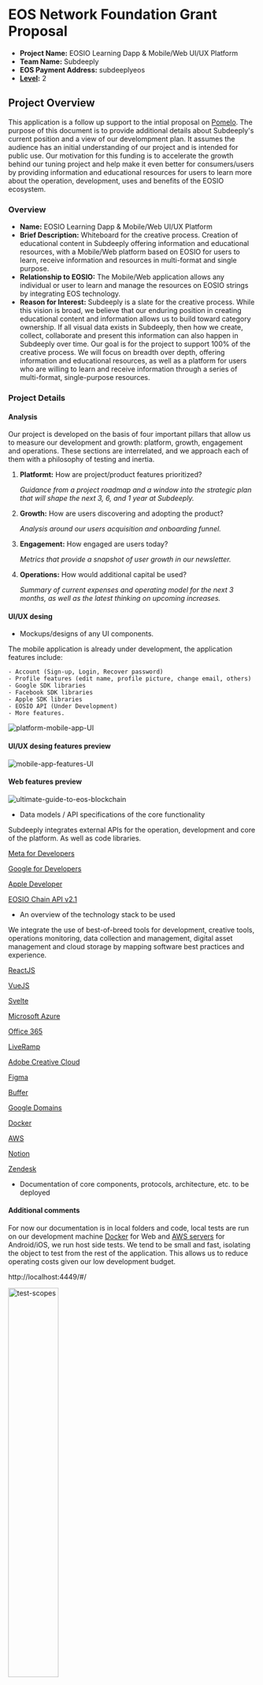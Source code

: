 # EOS Network Foundation Grant Proposal

- **Project Name:** EOSIO Learning Dapp & Mobile/Web UI/UX Platform
- **Team Name:** Subdeeply
- **EOS Payment Address:** subdeeplyeos
- **[Level](https://github.com/eosnetworkfoundation/grant-framework#grant-levels):** 2

## Project Overview
This application is a follow up support to the intial proposal on [Pomelo](https://pomelo.io/grants/subdeeplyla).
The purpose of this document is to provide additional details about Subdeeply's current position and a view of our develompment plan. It assumes the audience has an initial understanding of our project and is intended for public use. Our motivation for this funding is to accelerate the growth behind our tuning project and help make it even better for consumers/users by providing information and educational resources for users to learn more about the operation, development, uses and benefits of the EOSIO ecosystem.

### Overview

- **Name:** EOSIO Learning Dapp & Mobile/Web UI/UX Platform
- **Brief Description:** Whiteboard for the creative process. Creation of educational content in Subdeeply offering information and educational resources, with a Mobile/Web platform based on EOSIO for users to learn, receive information and resources in multi-format and single purpose.
- **Relationship to EOSIO:** The Mobile/Web application allows any individual or user to learn and manage the resources on EOSIO strings by integrating EOS technology.
- **Reason for Interest:** Subdeeply is a slate for the creative process. While this vision is broad, we believe that our enduring position in creating educational content and information allows us to build toward category ownership. If all visual data exists in Subdeeply, then how we create, collect, collaborate and present this information can also happen in Subdeeply over time. Our goal is for the project to support 100% of the creative process. We will focus on breadth over depth, offering information and educational resources, as well as a platform for users who are willing to learn and receive information through a series of multi-format, single-purpose resources.

### Project Details
#### Analysis

Our project is developed on the basis of four important pillars that allow us to measure our development and growth: platform, growth, engagement and operations. These sections are interrelated, and we approach each of them with a philosophy of testing and inertia.

1. **Platformt:** How are project/product features prioritized?
    
    *Guidance from a project roadmap and a window into the strategic plan that will shape the next 3, 6, and 1 year at Subdeeply.*
    
2. **Growth:** How are users discovering and adopting the product?
    
    *Analysis around our users acquisition and onboarding funnel.*
    
3. **Engagement:** How engaged are users today?
    
    *Metrics that provide a snapshot of user growth in our newsletter.*
    
4. **Operations:** How would additional capital be used?
    
    *Summary of current expenses and operating model for the next 3 months, as well as the latest thinking on upcoming increases.*

#### UI/UX desing

- Mockups/designs of any UI components.

The mobile application is already under development, the application features include:

    - Account (Sign-up, Login, Recover password)
    - Profile features (edit name, profile picture, change email, others)
    - Google SDK libraries
    - Facebook SDK libraries
    - Apple SDK libraries
    - EOSIO API (Under Development)
    - More features.

<img alt="platform-mobile-app-UI" src="https://user-images.githubusercontent.com/94427218/167054783-59f418cf-5e63-4db7-80cd-dee7b859acd3.png">

#### UI/UX desing features preview

<img alt="mobile-app-features-UI" src="https://user-images.githubusercontent.com/94427218/167060831-2440689d-63b7-49a3-997b-37f31d5a8c0e.png">

#### Web features preview

<img alt="ultimate-guide-to-eos-blockchain" src="https://user-images.githubusercontent.com/94427218/167068411-e710e951-c943-4c3b-95ce-075a93813910.png">

- Data models / API specifications of the core functionality 
 
Subdeeply integrates external APIs for the operation, development and core of the platform. As well as code libraries.

[Meta for Developers](https://developers.facebook.com/docs/)

[Google for Developers](https://developers.google.com/docs/api)

[Apple Developer](https://developer.apple.com/documentation/docc/api-reference-syntax)

[EOSIO Chain API v2.1](https://developers.eos.io/welcome/latest/reference/index)


- An overview of the technology stack to be used

We integrate the use of best-of-breed tools for development, creative tools, operations monitoring, data collection and management, digital asset management and cloud storage by mapping software best practices and experience.

[ReactJS](https://es.reactjs.org/docs/getting-started.html)

[VueJS](https://vuejs.org/)

[Svelte](https://svelte.dev/)

[Microsoft Azure](https://azure.microsoft.com/)

[Office 365](https://www.microsoft.com/en-us/microsoft-365/microsoft-office?rtc=1)

[LiveRamp](https://liveramp.com/)

[Adobe Creative Cloud](https://www.adobe.com/creativecloud.html)

[Figma](https://www.figma.com/)

[Buffer](https://buffer.com/)

[Google Domains](https://domains.google/)

[Docker](https://www.docker.com/)

[AWS](https://aws.amazon.com/)

[Notion](https://www.notion.so/)

[Zendesk](https://www.zendesk.com/)

- Documentation of core components, protocols, architecture, etc. to be deployed

#### Additional comments

For now our documentation is in local folders and code, local tests are run on our development machine [Docker](https://www.docker.com/) for Web and [AWS servers](https://aws.amazon.com/) for Android/iOS, we run host side tests. We tend to be small and fast, isolating the object to test from the rest of the application. This allows us to reduce operating costs given our low development budget.

http://localhost:4449/#/

<img width="45%" alt="test-scopes" src="https://user-images.githubusercontent.com/94427218/167065142-cb9d1aa6-8cc7-4fe2-9f59-0ae98c213fd2.png">

We expect giving time to update and upload all our documentation is around 3-4 weeks.

- PoC/MVP or other relevant prior work or research on the topic

Currently, 100% of our users expect to receive informational resources about blockchain, but they do not compare us to these informational products. Our technical category is content marketing ("CM"), an industry where 70% of customers are first-time consumers. Our goal is to quickly acquire leading product growth ahead of any blockchain-based CM from EOSIO.

The following chart highlights our statistics of our user growth in our newsletter. Data through [Substack](http://substack.com)

<img alt="subdeeply-newsletter-subscribers" src="https://user-images.githubusercontent.com/94427218/167067197-75d792a4-c824-452b-a6da-cea3091a123d.png">

1. **Acquire:** New users are directed to our social accounts, content marketing ("Drops"), a public dashboard, or a public asset and view the service in use. They move to our website to learn more and start the onboarding flow.
2. **Revenue:** Today, we see expansion happening alongside an existing workflow: content requests. Users using the service have request forms to request specific content. Instead of addressing tickets, we group users. We believe that these new users are "visual communicators" and we are studying their behavior to create new entries to the free service.
3. **Development:** We need to lean into these use cases further with product improvements that would drive a larger percentage of the audience to our site.

- What your project is _not_ or will _not_ provide or implement

       - We characterize our project as an educational data collaboration service built for visual workflows.
       - We are not creating a service that users or individuals have to pay a fee to access.
       - We are not a training center, but rather we are creating educational content and resources for users to learn 
         about the operation, development, usecases, benefits or features of multiple EOSIO-based chains.

#### 
### Ecosystem Fit

- Where and how does your project fit into the ecosystem?

Through the entire community and potential or new users, offering information and educational resources in multi-format audio, video and reading content to which any user will have free access.
- Who is your target audience (chain/dapp/wallet/UI developers, designers, your own user base, some dapp's userbase, yourself)?

To any individual or member, to understand our audience we will track various engagement metrics to help us understand the usage and growth of our users.

We will use **retention** to understand the impact of our content on new users and to keep them coming back. We will break it down further to understand what user actions correlate with increased retention.

We will use **stickiness** to understand how often our users use the platform. The stickier we are, the more ingrained we are in our users' workflows and the more likely we are to retain and expand our workspaces.

Finally, we will use **weekly active users** to measure the volume of users we engage and are registered.

- What need(s) does your project meet?

As a multi-format educational resource platform and collaborative information service. We respond to the direct needs of our users, responding to inquiries and comments on what type of educational content or information they want to access.

- Are there any other projects similar to yours in the EOSIO ecosystem?

Not at this time the modern creative cloud will prioritize collaboration in the workspace for users around the world. Subdeeply estimates that there are over 500k potential users for Subdeeply's y el ecosistema exponential growth, we offers the firts collaborative educational platform to create content and information of educational resources in multi-format of audio, video. and reading about EOSIO-based blockchains.

- Are there similar projects in related ecosystems?

We have not seen, (nor do we know of) a platform dedicated to educational content for users of such chains, on Ethereum there is a program for cryptocurrencies called "Bankless"; dedicated to sharing crypto & DeFi information.

## Team

### Team members

- Team Leader: Cristhian Rincon (Thian)
- U.N. Owen (Bielwenass), Payjoe93, Eric Petersen, DhruvJain
### Team Advisors:

- Kevin Owocki
- Austin Griffith
- kyle Weiss
- Kristie Huang

### Contact

- **Contact Name:** Thian
- **Contact Email:** thian@subdeeply.com
- **Website:** https://subdeeply.com

### Legal Structure
- **Registered Legal Entity:** Subdeeply LLC
- **Registered Address:** 548 Market Street PMB 72296, San Francisco, CA 94104

### Team Experience

- Cristhian Rincon: 4+ years experience in content creation, staff productivity, promotional strategies and contract development and Front-end development. Has worked for companies such as Anchor by Spotify, was a member of the EOSTARTER team. And is part of multiple EOS Projects. Graduated in Management, Marketing and Digital Business at the Universidad del Rosario, Bogotá, Colombia.
- Bielwenass: Front-end and back-end developer with experience in development of smart contracts in solidity, management of frameworks and liberias such as VujeJS and development of projects such as autogenerated art, fractals, and 3d spaces.
- Payjoe93: Graphic Designer, Motion Graphic, Illustrator. Advanced experience in 2d and 3d design tools.
- Eric Petersen: He is an award-winning artist and illustrator with work in Communication Arts, Society of Illustrators, and 3×3. His work appears in Juxtapoz & Hi-Fructose.
- DhruvJain: Front-end developer, experience in smart contrator development in Vue, Solidity and javascript.

### Team Org Repos

- https://github.com/subdeeply
- https://github.com/subdeeply/website
- We expect to update and upload our repositories, development and documentation from the local to hosting in the next 3-4 weeks. See [aditional comments](#additional-comments) for more details.ts

### Team Member Repos

- https://github.com/thiangm
- https://github.com/Bielwenass
- https://github.com/payjoe93
- https://github.com/DhruvJain1122

### Team LinkedIn Profiles (if available)

- https://www.linkedin.com/in/thianandre/
- https://www.linkedin.com/in/ericpetersen/
- https://www.linkedin.com/in/owocki/

## Development Status

- Integrate, develop and launch the official [website](https://subdeeply.com)

        - The website will be gradually modified, updated and edited by migrating the platform from local files to hosting and integrating user functions. 
- Creation of educational content, guides on how to use and operation of EOS Blockchains. Resources launched through newsletter with 750+ subscribed users to date.

![ultimate guide to eos](https://user-images.githubusercontent.com/94427218/167078858-288963e4-276f-496d-ab15-3303f8411d40.png)
![How to start using eos network](https://user-images.githubusercontent.com/94427218/167078964-43d5b6b3-1187-4d07-ad1e-f0f859ec15a7.png)

- Mobile application and user interface development [Figma File Mockup](https://subdeeply.comhttps://www.figma.com/file/3ECnQsptS5BIhl4pzhGJ9m/Subdeeply-Onboarding-app-UI-Design?node-id=106%3A259)

- Integration of team members for the development of the web and mobile application.

## Development Roadmap

### Overview

- **Total Estimated Duration:** 9 months
- **Full-Time Equivalent (FTE):** Five (5)
- **Total Costs:** $50,000 USD

### Milestone 1 Subdeeply Core & Web Platform

- **Estimated duration:** 3 months
- **FTE:**  3
- **Costs:** $15,000 USD

| Number | Deliverable | Specification |
| -----: | ----------- | ------------- |
| 0a. | License | Apache 2.0 / MIT
| 0b. | Documentation | Creation of complete documentation for the core code and guides on how to use the features. |
| 0c. | Testing | Core functions will be automated tested to ensure the code and execute the functions correctly to correct errors and keep the code stable. |
| 0d. | Docker | Documentation of Docker files uses for automated code testing in building applications. |
| 0e. | Article | We will publish an **article** that explains the use cases of documentation
| 1. | Web platform development | Development of the platform with automated functions for users. Will be deployed on the official site as development is completed with periodic updates. |  
| 2. | Core Code  | The core code will be reviewed periodically to avoid bugs in the integration of external APIs for the use of EOS/WAX/TELOS and EOSI-based chains |  
| 3. | Platform Use-Case | We will develop user-focused features for an intuitive and modern interface that does not present problems or bugs in account creation, etc. |  
| 4. | Platform Functionalities | Nodejs and Vuejs modules for smart contract support and functional integration with blockchains  |  


### Milestone 2 Subdeeply Core & Web Platform Testing

- **Estimated Duration:** 1 month
- **FTE:**  2
- **Costs:** $8,000 USD

| Number | Deliverable | Specification |
| -----: | ----------- | ------------- |
| 0a. | License | MIT
| 0b. | Documentation | Documentation on bugs and errors corrected during the development of the platform. |
| 0c. | Testing | Core functions will be automated tested to ensure the code and execute the functions correctly to correct errors and keep the code stable. |
| 0s. | Article | We will publish an **article** that explains the documentation |
| 1. | Web platform development | Development of the platform with automated functions for users. Will be deployed on the official site as development is completed with periodic updates. |  
| 2. | Core Code  | The core code will be reviewed and tested until the main release of the platform |  
| 3. | Platform Deployment: launch | WWe will launch the platform after testing and ensuring that the functionality is optimal to avoid bad user experiences. |

### Milestone 3 Subdeeply Mobile Platform

- **Estimated duration:** 3 months
- **FTE:**  3
- **Costs:** $23,000 USD

| Number | Deliverable | Specification |
| -----: | ----------- | ------------- |
| 0a. | License | Apache 2.0
| 0b. | Documentation | Creation of complete documentation for the core code abut the app and features |
| 0c. | Testing | The application will be tested manually to ensure the code and run the application without bugs or vulnerabilities. |
| 0d. | Article | We will publish an **article** announcing the launch of the mobile application for **iOS** and **android** users. |
| 1. | App platform development | Development of the app with the web automated features for users. The application will be updated periodically to maximize development and functionality. |  
| 2. | Core Code  | The core code will be reviewed periodically to avoid bugs in the integration of external APIs for the use of EOS/WAX/TELOS and EOSI-based chains |  
| 3. | App Use-Case | We will develop user-focused features for an intuitive and modern and friendly interface |  
| 4. | App Functionalities | The application will be developed with Angular software that allows integration of iOS and Android APIs. | 

### Milestone 3 Subdeeply Web/mobile Operations and Lauch

- **Estimated duration:** 2 months
- **FTE:**  3
- **Costs:** $4,000 USD

| Number | Deliverable | Specification |
| -----: | ----------- | ------------- |
| 0a. | License | MIT
| 0b. | Documentation | Documentation for the UI/UX Components used and developed |
| 0c. | Unit Tests | Compilation and test of all the libraries used for the development of the web platform and mobile applications. |
| 1. | UX/UI components | Libraries/Software and Framewrokds of desing used for the development |
| 2. | Base UI | Adaptation of the user bases for the interfacet |
| 3. | Support | Multi-language support, mainly English, Chinese and Korean. More languages may be implemented in future updates. |


## Future Plans

In the next 3 months we will consolidate our position as the modern creative cloud. Subdeeply will become a place of information. Each user will enjoy very different experiences depending on their needs and ways of consuming content.

Our goal over the next 12 months is to focus on content creation optimization. We will launch a free service and continue to be opportunistic with existing accounts that want to scale into the project. In early 2022 we will start creating content about EOSIO-based blockchains in drafts before the initial launch and intend to launch a dedicated content and educational resource approach for any user. We are persevering for the long term and will be ahead of the next 6 months with features that will allow us to cannibalize a funnel of potential users.

Developing a fully targeted information collaboration service requires patience and a constant emphasis on micro-improvements. This year, these aspects of the user journey will be refined before we invest anything behind our acquisition funnel.


## Additional Information

**How did you hear about the Grants Program?** In the Fireside Chats on the EOS Discord Server, and official ENF media coverage.

As a multi-format educational platform and information collaboration service, Subdeeply has invested in a more technically complex infrastructure of services such as AWS, Adobe Suite, Zendesk, Microsoft Azure and others. That said, this is also a high gross margin service that has low churn and limited manual support. The underlying infrastructure requires ongoing management, but the scope of user-side experiences that can be tailored to this infrastructure is infinite. Subdeeply claims to own the entire creative process; and while this is a significant challenge, it aligns with current and emerging trends of consolidation in tools.

The purpose of this document is to provide additional details about Subdeeply's current position and a view of our growth and development plan. It assumes the audience has an initial understanding of our project and is intended for public use. Our motivation for this fundraiser is to accelerate the growth behind our tuning project and help make it even better for consumers/users by providing information and educational resources for users to learn more about the operation, development, uses and benefits of EOSIO-based blockchains.
